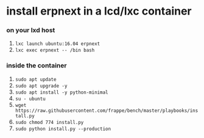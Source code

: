 # install erpnext in a lcd/lxc container

### on your lxd host

1. `lxc launch ubuntu:16.04 erpnext`
2. `lxc exec erpnext -- /bin bash`

### inside the container

1. `sudo apt update`
2. `sudo apt upgrade -y`
3. `sudo apt install -y python-minimal`
4. `su - ubuntu`
5. `wget https://raw.githubusercontent.com/frappe/bench/master/playbooks/install.py`
6. `sudo chmod 774 install.py`
7. `sudo python install.py --production`

